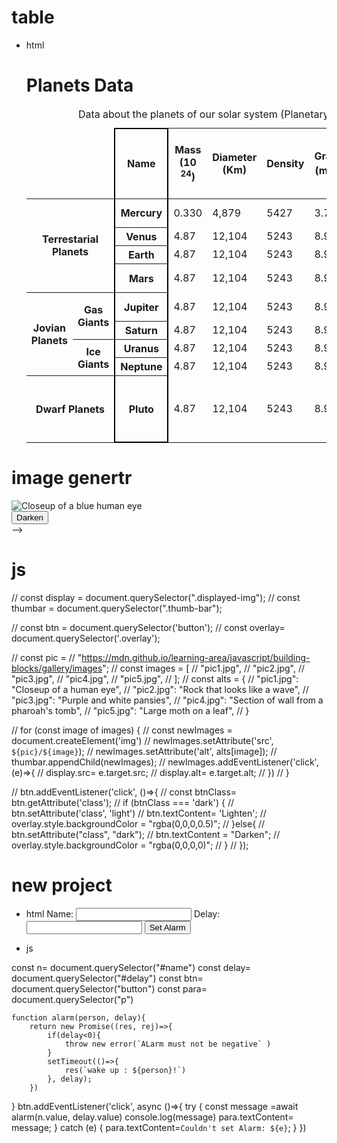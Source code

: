 # table 
- html  
    <h1>Planets Data</h1>
    <table>
      <caption>Data about the planets of our solar system (Planetary facts taken from <a href="/"> Nasa's Planetary Fact Sheet - Metric).</a></caption>
      <colgroup span="2"></colgroup>
      <colgroup style="border: 2px solid black;"></colgroup>
      <colgroup span="9"></colgroup>
      <thead>
        <tr>
          <td colspan="2"></td>
          <th scope="col">Name</th>
          <th scope="col">Mass (10 <sup>24</sup>)</th>
          <th scope="col">Diameter (Km)</th>
          <th scope="col">Density</th>
          <th scope="col">Gravity (m/s <sup>2</sup>)</th>
          <th scope="col">Length of Day (hours)</th>
          <th scope="col">Distance From the Sun (10 <sup>6</sup>Km)</th>
          <th scope="col">Mean Temperature (°C)</th>
          <th scope="col">Number of Moons</th>
          <th scope="col">Notes</th>
        </tr>
      </thead>
      <tbody>
        <tr>
          <th rowspan="4" colspan="2">Terrestarial Planets</th>
          <th scope="col">Mercury</th>
          <td scope="col">0.330</td>
          <td scope="col">4,879</td>
          <td scope="col">5427</td>
          <td scope="col">3.7</td>
          <td scope="col">4222.6</td>
          <td scope="col">57.9</td>
          <td scope="col">167</td>
          <td scope="col">0</td>
          <td scope="col">Closest to the Sun</td>
        </tr>
        <tr>
          <!-- <td rowspan="2" colspan="4">Terrestarial Planets</td> -->
          <th scope="col">Venus</th>
          <td scope="col">4.87</td>
          <td scope="col">12,104</td>
          <td scope="col">5243</td>
          <td scope="col">8.9</td>
          <td scope="col">2802.0</td>
          <td scope="col">108.2</td>
          <td scope="col">464</td>
          <td scope="col">0</td>
          <td scope="col"></td>
        </tr>
        <tr>
          <!-- <td rowspan="2" colspan="4">Terrestarial Planets</td> -->
          <th scope="col">Earth</th>
          <td scope="col">4.87</td>
          <td scope="col">12,104</td>
          <td scope="col">5243</td>
          <td scope="col">8.9</td>
          <td scope="col">2802.0</td>
          <td scope="col">108.2</td>
          <td scope="col">464</td>
          <td scope="col">0</td>
          <td scope="col">Our World</td>
        </tr>
        <tr>
          <!-- <td rowspan="2" colspan="4">Terrestarial Planets</td> -->
          <th scope="col">Mars</th>
          <td scope="col">4.87</td>
          <td scope="col">12,104</td>
          <td scope="col">5243</td>
          <td scope="col">8.9</td>
          <td scope="col">2802.0</td>
          <td scope="col">108.2</td>
          <td scope="col">464</td>
          <td scope="col">0</td>
          <td scope="col">The Red Planet</td>
        </tr>
        <tr>
          <th rowspan="4">Jovian Planets</th>
          <th rowspan="2">Gas Giants</th>
          <th scope="col">Jupiter</th>
          <td scope="col">4.87</td>
          <td scope="col">12,104</td>
          <td scope="col">5243</td>
          <td scope="col">8.9</td>
          <td scope="col">2802.0</td>
          <td scope="col">108.2</td>
          <td scope="col">464</td>
          <td scope="col">0</td>
          <td scope="col">The Largest Planet</td>
        </tr>
        <tr>
          <th scope="col">Saturn</th>
          <td scope="col">4.87</td>
          <td scope="col">12,104</td>
          <td scope="col">5243</td>
          <td scope="col">8.9</td>
          <td scope="col">2802.0</td>
          <td scope="col">108.2</td>
          <td scope="col">464</td>
          <td scope="col">0</td>
          <td scope="col"></td>
        </tr>
        <tr>
          <th rowspan="2">Ice Giants</th>
          <th scope="col">Uranus</th>
          <td scope="col">4.87</td>
          <td scope="col">12,104</td>
          <td scope="col">5243</td>
          <td scope="col">8.9</td>
          <td scope="col">2802.0</td>
          <td scope="col">108.2</td>
          <td scope="col">464</td>
          <td scope="col">0</td>
          <td scope="col"></td>
        </tr>
        <tr>
          <!-- <td rowspan="2" colspan="4">Terrestarial Planets</td> -->
          <th scope="col">Neptune</th>
          <td scope="col">4.87</td>
          <td scope="col">12,104</td>
          <td scope="col">5243</td>
          <td scope="col">8.9</td>
          <td scope="col">2802.0</td>
          <td scope="col">108.2</td>
          <td scope="col">464</td>
          <td scope="col">0</td>
          <td scope="col"></td>
        </tr>
        <tr>
          <th rowspan="1" colspan="2">Dwarf Planets</th>
          <th scope="col">Pluto</th>
          <td scope="col">4.87</td>
          <td scope="col">12,104</td>
          <td scope="col">5243</td>
          <td scope="col">8.9</td>
          <td scope="col">2802.0</td>
          <td scope="col">108.2</td>
          <td scope="col">464</td>
          <td scope="col">0</td>
          <td scope="col">Declassified as a planet in 2006, but this <a href="">remains constant</a></td>
        </tr>
      </tbody>
    </table>

# image genertr
<div class="full-img">
  <img
    class="displayed-img"
    src="https://mdn.github.io/learning-area/javascript/building-blocks/gallery/images/pic1.jpg"
    alt="Closeup of a blue human eye" />
  <div class="overlay"></div>
  <button id='text' class="dark">Darken</button>
</div>

<div class="thumb-bar">
</div> -->

# js 

// const display = document.querySelector(".displayed-img");
// const thumbar = document.querySelector(".thumb-bar");

// const btn = document.querySelector('button');
// const overlay= document.querySelector('.overlay');

//     const pic =
//       "https://mdn.github.io/learning-area/javascript/building-blocks/gallery/images";
//     const images = [
//       "pic1.jpg",
//       "pic2.jpg",
//       "pic3.jpg",
//       "pic4.jpg",
//       "pic5.jpg",
//     ];
//     const alts = {
//       "pic1.jpg": "Closeup of a human eye",
//       "pic2.jpg": "Rock that looks like a wave",
//       "pic3.jpg": "Purple and white pansies",
//       "pic4.jpg": "Section of wall from a pharoah's tomb",
//       "pic5.jpg": "Large moth on a leaf",
//     }

//     for (const image of images) {
//         const newImages = document.createElement('img')
//         newImages.setAttribute('src', `${pic}/${image}`);
//         newImages.setAttribute('alt', alts[image]);
//         thumbar.appendChild(newImages);
//         newImages.addEventListener('click', (e)=>{
//             display.src= e.target.src;
//             display.alt= e.target.alt;
//         })
//     }

// btn.addEventListener('click', ()=>{
//     const btnClass= btn.getAttribute('class');
//     if (btnClass === 'dark') {
//         btn.setAttribute('class', 'light')
//         btn.textContent= 'Lighten';
//         overlay.style.backgroundColor = "rgba(0,0,0,0.5)";
//     }else{
//         btn.setAttribute("class", "dark");
//         btn.textContent = "Darken";
//         overlay.style.backgroundColor = "rgba(0,0,0,0)";
//     }
// });

# new project
- html
<label for="Name">Name: </label>
    <input type="name" id="name" name="name"/>
    <label for="delay">Delay: </label>
    <input type="text" name="delay" id="delay">
    <button type="submit">Set Alarm</button>
    <p></p>
- js

const n= document.querySelector("#name")
const delay= document.querySelector("#delay")
const btn= document.querySelector("button")
const para= document.querySelector("p")

    function alarm(person, delay){
        return new Promise((res, rej)=>{
            if(delay<0){
                throw new error(`ALarm must not be negative` )
            }
            setTimeout(()=>{
                res(`wake up : ${person}!`)
            }, delay);
        })
 }
btn.addEventListener('click', async ()=>{
    try {
        const message =await alarm(n.value, delay.value)
        console.log(message)
        para.textContent= message;
    } catch (e) {
        para.textContent=`Couldn't set Alarm: ${e}`;
    }
})

